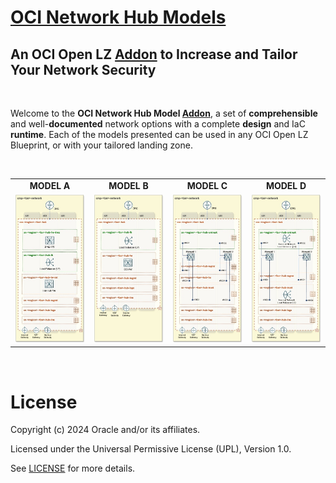 
# **[OCI Network Hub Models](#)**
## **An OCI Open LZ [Addon](#) to Increase and Tailor Your Network Security**

&nbsp; 


Welcome to the **OCI Network Hub Model [Addon](#)**, a set of **comprehensible** and well-**documented** network options with a complete **design** and IaC **runtime**. Each of the models presented can be used in any OCI Open LZ Blueprint, or with your tailored landing zone.

&nbsp; 

|  |  |  |   | 
|:-:|:-:|:-:|:-:|
| **MODEL A** | **MODEL B**| **MODEL C**  | **MODEL D**  | 
| [<img src="model_a/images/hub_model_A_design.jpg" width="250" height="value">](/addons/oci-hub-models/model_a/hub-model-A-packet_flow.md) | <img src="model_b/images/hub_model_B_design.jpg" width="250" height="value"> | <img src="model_c/images/hub_model_C_design.jpg" width="250" height="value"> | <img src="model_d/images/hub_model_D_design.jpg" width="250" height="value"> | 





&nbsp; 

# License

Copyright (c) 2024 Oracle and/or its affiliates.

Licensed under the Universal Permissive License (UPL), Version 1.0.

See [LICENSE](LICENSE) for more details.
